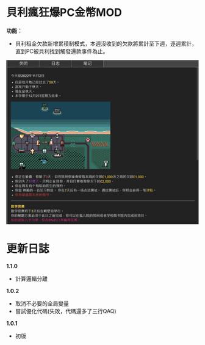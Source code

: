 # 貝利瘋狂爆PC金幣MOD
**功能：**  
* 貝利租金欠款新增累積制模式，本週沒收到的欠款將累計至下週，逐週累計，直到PC被貝利找到觸發還款事件為止。  

![img](https://github.com/chris81605/Degrees-of-Lewdity_Bailey_rent_mod/blob/main/preview.jpg)
# 更新日誌  
**1.1.0**  
* 計算邏輯分離  

**1.0.2**  
* 取消不必要的全局變量  
* 嘗試優化代碼(失敗，代碼還多了三行QAQ)  

**1.0.1**  
* 初版

